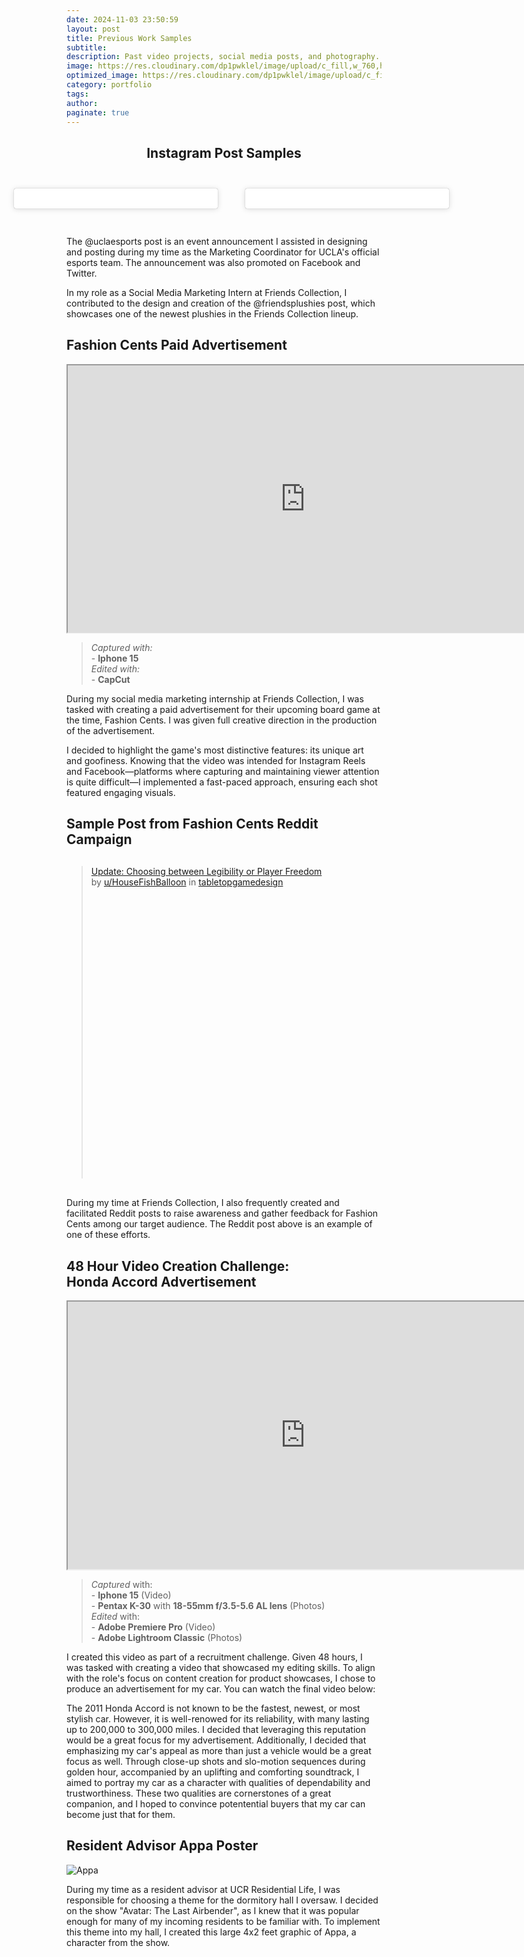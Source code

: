 ```yaml
---
date: 2024-11-03 23:50:59
layout: post
title: Previous Work Samples
subtitle:
description: Past video projects, social media posts, and photography.
image: https://res.cloudinary.com/dp1pwklel/image/upload/c_fill,w_760,h_399/v1730701117/EVENTBRITE_BANNER_d4ab9s.png
optimized_image: https://res.cloudinary.com/dp1pwklel/image/upload/c_fill,w_380,h_200/v1730701117/EVENTBRITE_BANNER_d4ab9s.png
category: portfolio
tags:
author: 
paginate: true
---
```


<h2 style="text-align: center;">Instagram Post Samples</h2>

<div style="display: flex; justify-content: center; gap: 20px; margin: 30px 0;">
  <!-- First Instagram Post -->
  <blockquote class="instagram-media" data-instgrm-captioned data-instgrm-permalink="https://www.instagram.com/p/DB2ClH4TfFl/?utm_source=ig_embed&amp;utm_campaign=loading" data-instgrm-version="14" style="background:#FFF; border:0; border-radius:3px; box-shadow:0 0 1px 0 rgba(0,0,0,0.5),0 1px 10px 0 rgba(0,0,0,0.15); max-width:500px; min-width:326px; padding:0; width:100%;">
    <div style="padding:16px;">
      <a href="https://www.instagram.com/p/DB2ClH4TfFl/?utm_source=ig_embed&amp;utm_campaign=loading" style="background:#FFFFFF; line-height:0; padding:0; text-align:center; text-decoration:none; width:100%;" target="_blank">
        <!-- Instagram Content Placeholder -->
      </a>
    </div>
  </blockquote>

  <!-- Second Instagram Post -->
  <blockquote class="instagram-media" data-instgrm-captioned data-instgrm-permalink="https://www.instagram.com/p/C3tE47vBN0l/?utm_source=ig_embed&amp;utm_campaign=loading" data-instgrm-version="14" style="background:#FFF; border:0; border-radius:3px; box-shadow:0 0 1px 0 rgba(0,0,0,0.5),0 1px 10px 0 rgba(0,0,0,0.15); max-width:500px; min-width:326px; padding:0; width:100%;">
    <div style="padding:16px;">
      <a href="https://www.instagram.com/p/C3tE47vBN0l/?utm_source=ig_embed&amp;utm_campaign=loading" style="background:#FFFFFF; line-height:0; padding:0; text-align:center; text-decoration:none; width:100%;" target="_blank">
        <!-- Instagram Content Placeholder -->
      </a>
    </div>
  </blockquote>
</div>

<style>
  @media (max-width: 768px) {
    /* Stack the posts vertically on screens smaller than 768px */
    div[style*="display: flex"] {
      flex-direction: column;
      gap: 20px;
    }
  }
</style>

<script async src="//www.instagram.com/embed.js"></script>

The @uclaesports post is an event announcement I assisted in designing and posting during my time as the Marketing Coordinator for UCLA's official esports team. The announcement was also promoted on Facebook and Twitter.

In my role as a Social Media Marketing Intern at Friends Collection, I contributed to the design and creation of the @friendsplushies post, which showcases one of the newest plushies in the Friends Collection lineup.

## Fashion Cents Paid Advertisement

<iframe src="https://drive.google.com/file/d/1VADB8b2f0VzBMY8dk1TuQ41Pd5Me18gz/preview" width="760" height="427.5" allow="autoplay"></iframe>

> *Captured with:* <br> - **Iphone 15** <br>*Edited with:* <br> - **CapCut**

During my social media marketing internship at Friends Collection, I was tasked with creating a paid advertisement for their upcoming board game at the time, Fashion Cents. I was given full creative direction in the production of the advertisement. 

I decided to highlight the game's most distinctive features: its unique art and goofiness. Knowing that the video was intended for Instagram Reels and Facebook—platforms where capturing and maintaining viewer attention is quite difficult—I implemented a fast-paced approach, ensuring each shot featured engaging visuals.

## Sample Post from Fashion Cents Reddit Campaign
<div style="width: auto; max-width: 800px; margin: 30px auto;">
  <blockquote class="reddit-embed-bq" style="height:500px;" data-embed-height="740">
    <a href="https://www.reddit.com/r/tabletopgamedesign/comments/1bc36jl/update_choosing_between_legibility_or_player/">
      Update: Choosing between Legibility or Player Freedom
    </a><br>
    by <a href="https://www.reddit.com/user/HouseFishBalloon/">u/HouseFishBalloon</a> in 
    <a href="https://www.reddit.com/r/tabletopgamedesign/">tabletopgamedesign</a>
  </blockquote>
  <script async="" src="https://embed.reddit.com/widgets.js" charset="UTF-8"></script>
</div>

During my time at Friends Collection, I also frequently created and facilitated Reddit posts to raise awareness and gather feedback for Fashion Cents among our target audience. The Reddit post above is an example of one of these efforts.

## 48 Hour Video Creation Challenge: <br>Honda Accord Advertisement

<iframe src="https://drive.google.com/file/d/14miL0qN-zwIILDM0-gUNXz_7ZW3lGda_/preview" width="760" height="427.5" allow="autoplay"></iframe>

> *Captured* with:<br> - **Iphone 15** (Video) <br> - **Pentax K-30** with **18-55mm f/3.5-5.6 AL lens** (Photos)<br>*Edited* with: <br> - **Adobe Premiere Pro** (Video) <br> - **Adobe Lightroom Classic** (Photos)

I created this video as part of a recruitment challenge. Given 48 hours, I was tasked with creating a video that showcased my editing skills. To align with the role's focus on content creation for product showcases, I chose to produce an advertisement for my car. You can watch the final video below:

The 2011 Honda Accord is not known to be the fastest, newest, or most stylish car. However, it is well-renowed for its reliability, with many lasting up to 200,000 to 300,000 miles. I decided that leveraging this reputation would be a great focus for my advertisement. Additionally, I decided that emphasizing my car's appeal as more than just a vehicle would be a great focus as well. Through close-up shots and slo-motion sequences during golden hour, accompanied by an uplifting and comforting soundtrack, I aimed to portray my car as a character with qualities of dependability and trustworthiness. These two qualities are cornerstones of a great companion, and I hoped to convince potentential buyers that my car can become just that for them.

## Resident Advisor Appa Poster

<div class="image-container-post">
  <img src="https://res.cloudinary.com/dp1pwklel/image/upload/v1724632715/appa_fihffc.png" alt="Appa">
</div>

During my time as a resident advisor at UCR Residential Life, I was responsible for choosing a theme for the dormitory hall I oversaw. I decided on the show "Avatar: The Last Airbender", as I knew that it was popular enough for many of my incoming residents to be familiar with. To implement this theme into my hall, I created this large 4x2 feet graphic of Appa, a character from the show.